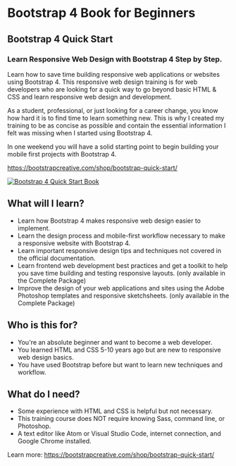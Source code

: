 # Bootstrap 4 Book for Beginners
## Bootstrap 4 Quick Start

### Learn Responsive Web Design with Bootstrap 4 Step by Step. 

Learn how to save time building responsive web applications or websites using Bootstrap 4. This responsive web design training is for web developers who are looking for a quick way to go beyond basic HTML & CSS and learn responsive web design and development.

As a student, professional, or just looking for a career change, you know how hard it is to find time to learn something new. This is why I created my training to be as concise as possible and contain the essential information I felt was missing when I started using Bootstrap 4.

In one weekend you will have a solid starting point to begin building your mobile first projects with Bootstrap 4.

https://bootstrapcreative.com/shop/bootstrap-quick-start/

[![Bootstrap 4 Quick Start Book](https://bootstrapcreative.com/wp-bc/wp-content/uploads/2018/02/b4qs-complete-package.png)](https://bootstrapcreative.com/shop/bootstrap-quick-start/)

## What will I learn?
- Learn how Bootstrap 4 makes responsive web design easier to implement.
- Learn the design process and mobile-first workflow necessary to make a responsive website with Bootstrap 4.
- Learn important responsive design tips and techniques not covered in the official documentation.
- Learn frontend web development best practices and get a toolkit to help you save time building and testing responsive layouts. (only available in the Complete Package)
- Improve the design of your web applications and sites using the Adobe Photoshop templates and responsive sketchsheets. (only available in the Complete Package)

## Who is this for?
- You're an absolute beginner and want to become a web developer.
- You learned HTML and CSS 5-10 years ago but are new to responsive web design basics.
- You have used Bootstrap before but want to learn new techniques and workflow.

## What do I need?
- Some experience with HTML and CSS is helpful but not necessary.
- This training course does NOT require knowing Sass, command line, or Photoshop.
- A text editor like Atom or Visual Studio Code, internet connection, and Google Chrome installed.

Learn more: https://bootstrapcreative.com/shop/bootstrap-quick-start/
